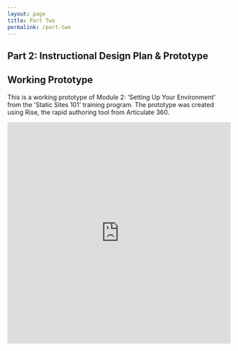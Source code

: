 ```yaml
---
layout: page
title: Part Two
permalink: /part-two
---
```

<article class="pa2 mw7 center">
  <div>
    <h1 class="helvetica near-black tc f1 mt0 pa2">Part 2: Instructional Design Plan & Prototype</h1>
  <div>
    <h2 class="helvetica dark-gray tc f5 f4-l mt0">Working Prototype</h2>
    <p class="f6 f5-l lh-copy">
      This is a working prototype of Module 2: 'Setting Up Your Environment' from the 'Static Sites 101' training program. The prototype was created using Rise, the rapid authoring tool from Articulate 360.
    </p>
  </div>
  <iframe 
  src="https://st-allan.github.io/dli-proof-of-concept/" 
  width="100%" 
  height="500px" 
  frameborder="0" 
  allowfullscreen>
</iframe>
</article>